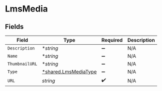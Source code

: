 # LmsMedia


## Fields

| Field                                                              | Type                                                               | Required                                                           | Description                                                        |
| ------------------------------------------------------------------ | ------------------------------------------------------------------ | ------------------------------------------------------------------ | ------------------------------------------------------------------ |
| `Description`                                                      | **string*                                                          | :heavy_minus_sign:                                                 | N/A                                                                |
| `Name`                                                             | **string*                                                          | :heavy_minus_sign:                                                 | N/A                                                                |
| `ThumbnailURL`                                                     | **string*                                                          | :heavy_minus_sign:                                                 | N/A                                                                |
| `Type`                                                             | [*shared.LmsMediaType](../../../pkg/models/shared/lmsmediatype.md) | :heavy_minus_sign:                                                 | N/A                                                                |
| `URL`                                                              | *string*                                                           | :heavy_check_mark:                                                 | N/A                                                                |